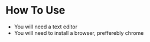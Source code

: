 # How To Use

- You will need a text editor
- You will need to install a browser, prefferebly chrome
